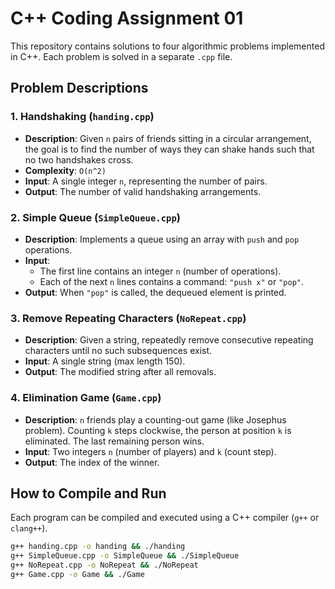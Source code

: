 # C++ Coding Assignment 01

This repository contains solutions to four algorithmic problems implemented in C++. Each problem is solved in a separate `.cpp` file.

##  Problem Descriptions

### 1. **Handshaking (`handing.cpp`)**
   - **Description**: Given `n` pairs of friends sitting in a circular arrangement, the goal is to find the number of ways they can shake hands such that no two handshakes cross.
   - **Complexity**: `O(n^2)`
   - **Input**: A single integer `n`, representing the number of pairs.
   - **Output**: The number of valid handshaking arrangements. 

### 2. **Simple Queue (`SimpleQueue.cpp`)**
   - **Description**: Implements a queue using an array with `push` and `pop` operations.
   - **Input**:
     - The first line contains an integer `n` (number of operations).
     - Each of the next `n` lines contains a command: `"push x"` or `"pop"`.
   - **Output**: When `"pop"` is called, the dequeued element is printed.


### 3. **Remove Repeating Characters (`NoRepeat.cpp`)**
   - **Description**: Given a string, repeatedly remove consecutive repeating characters until no such subsequences exist.
   - **Input**: A single string (max length 150).
   - **Output**: The modified string after all removals.

### 4. **Elimination Game (`Game.cpp`)**
   - **Description**: `n` friends play a counting-out game (like Josephus problem). Counting `k` steps clockwise, the person at position `k` is eliminated. The last remaining person wins.
   - **Input**: Two integers `n` (number of players) and `k` (count step).
   - **Output**: The index of the winner.
   

## How to Compile and Run

Each program can be compiled and executed using a C++ compiler (`g++` or `clang++`).

```sh
g++ handing.cpp -o handing && ./handing
g++ SimpleQueue.cpp -o SimpleQueue && ./SimpleQueue
g++ NoRepeat.cpp -o NoRepeat && ./NoRepeat
g++ Game.cpp -o Game && ./Game
